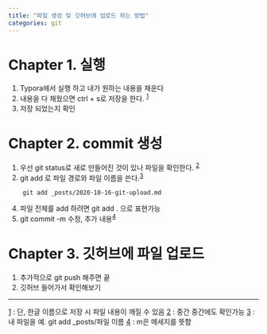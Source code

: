 ```yaml
---
title: "파일 생성 및 깃허브에 업로드 하는 방법"
categories: git
---
```


# Chapter 1. 실행

1. Typora에서 실행 하고 내가 원하는 내용을 채운다
2. 내용을 다 채웠으면 ctrl + s로 저장을 한다. <sup>[1](#foot_note1)</sup>
3. 저장 되었는지 확인

# Chapter 2. commit 생성

1. 우선 git status로 새로 만들어진 것이 있나 파일을 확인한다. <sup>[2](#foot_note2)</sup>
2. git add 로 파일 경로와 파일 이름을 쓴다.<sup>[3](#foot_note3)</sup>
```
	git add _posts/2020-10-16-git-upload.md
```

4. 파일 전체를 add 하려면  git add . 으로 표현가능
4. git commit -m 수정, 추가 내용<sup>[4](#foot_note4)</sup>

# Chapter 3. 깃허브에 파일 업로드

1. 추가적으로 git push 해주면 끝 
2. 깃허브 들어가서 확인해보기

----
[1](#foot_note1) : 단, 한글 이름으로 저장 시 파일 내용이 깨질 수 있음
[2](#foot_note2) : 중간 중간에도 확인가능
[3](#foot_note3) : 내 파일을 예. git add  _posts/파일 이름 
[4](#foot_note4) : m은 메세지를 뜻함 
